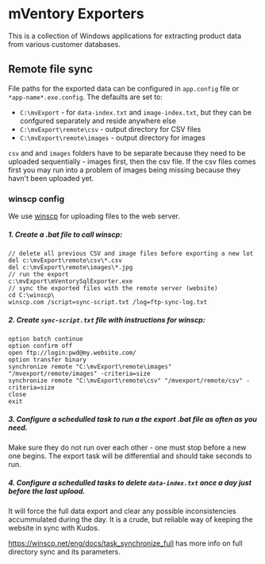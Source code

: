 # mVentory Exporters

This is a collection of Windows applications for extracting product data from various customer databases.

## Remote file sync

File paths for the exported data can be configured in `app.config` file or `*app-name*.exe.config`. The defaults are set to:

* `C:\mvExport` - for `data-index.txt` and `image-index.txt`, but they can be confgured separately and reside anywhere else
* `C:\mvExport\remote\csv` - output directory for CSV files
* `C:\mvExport\remote\images` - output directory for images

`csv` and and `images` folders have to be separate because they need to be uploaded sequentially - images first, then the csv file. If the csv files comes first you may run into a problem of images being missing because they havn't been uploaded yet.

### winscp config

We use [winscp](https://winscp.net/eng/download.php) for uploading files to the web server.

##### 1. Create a .bat file to call winscp:

```
// delete all previous CSV and image files before exporting a new lot
del c:\mvExport\remote\csv\*.csv 
del c:\mvExport\remote\images\*.jpg
// run the export
c:\mvExport\mVentorySqlExporter.exe
// sync the exported files with the remote server (website)
cd C:\winscp\
winscp.com /script=sync-script.txt /log=ftp-sync-log.txt
```

##### 2. Create `sync-script.txt` file with instructions for winscp:

```
option batch continue
option confirm off
open ftp://login:pwd@my.website.com/
option transfer binary
synchronize remote "C:\mvExport\remote\images" "/mvexport/remote/images" -criteria=size
synchronize remote "C:\mvExport\remote\csv" "/mvexport/remote/csv" -criteria=size
close
exit 
```

##### 3. Configure a schedulled task to run a the export .bat file as often as you need. 

Make sure they do not run over each other - one must stop before a new one begins. The export task will be differential and should take seconds to run.

##### 4. Configure a schedulled tasks to delete `data-index.txt` once a day just before the last upload.

It will force the full data export and clear any possible inconsistencies accummulated during the day. It is a crude, but reliable way of keeping the website in sync with Kudos.

https://winscp.net/eng/docs/task_synchronize_full has more info on full directory sync and its parameters.
